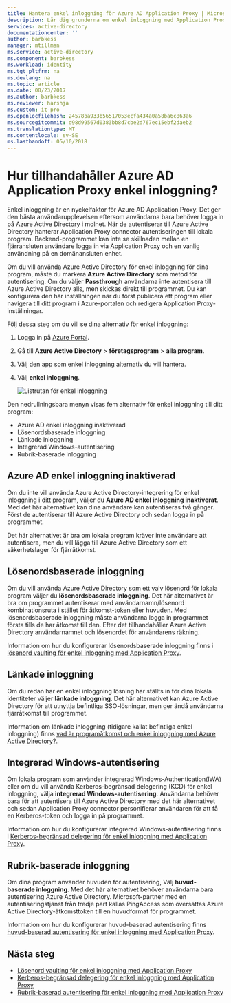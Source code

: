 ```yaml
---
title: Hantera enkel inloggning för Azure AD Application Proxy | Microsoft Docs
description: Lär dig grunderna om enkel inloggning med Application Proxy
services: active-directory
documentationcenter: ''
author: barbkess
manager: mtillman
ms.service: active-directory
ms.component: barbkess
ms.workload: identity
ms.tgt_pltfrm: na
ms.devlang: na
ms.topic: article
ms.date: 08/23/2017
ms.author: barbkess
ms.reviewer: harshja
ms.custom: it-pro
ms.openlocfilehash: 24578ba933b56517053ecfa434a0a58ba6c863a6
ms.sourcegitcommit: d98d99567d0383bb8d7cbe2d767ec15ebf2daeb2
ms.translationtype: MT
ms.contentlocale: sv-SE
ms.lasthandoff: 05/10/2018
---
```

# <a name="how-does-azure-ad-application-proxy-provide-single-sign-on"></a>Hur tillhandahåller Azure AD Application Proxy enkel inloggning?

Enkel inloggning är en nyckelfaktor för Azure AD Application Proxy.  Det ger den bästa användarupplevelsen eftersom användarna bara behöver logga in på Azure Active Directory i molnet. När de autentiserar till Azure Active Directory hanterar Application Proxy connector autentiseringen till lokala program. Backend-programmet kan inte se skillnaden mellan en fjärransluten användare logga in via Application Proxy och en vanlig användning på en domänansluten enhet. 

Om du vill använda Azure Active Directory för enkel inloggning för dina program, måste du markera **Azure Active Directory** som metod för autentisering. Om du väljer **Passthrough** användarna inte autentisera till Azure Active Directory alls, men skickas direkt till programmet. Du kan konfigurera den här inställningen när du först publicera ett program eller navigera till ditt program i Azure-portalen och redigera Application Proxy-inställningar. 

Följ dessa steg om du vill se dina alternativ för enkel inloggning:

1. Logga in på [Azure Portal](https://portal.azure.com).
2. Gå till **Azure Active Directory** > **företagsprogram** > **alla program**.
3. Välj den app som enkel inloggning alternativ du vill hantera.
4. Välj **enkel inloggning**.

   ![Listrutan för enkel inloggning](./media/application-proxy-sso-overview/single-sign-on-mode.png)

Den nedrullningsbara menyn visas fem alternativ för enkel inloggning till ditt program:

* Azure AD enkel inloggning inaktiverad
* Lösenordsbaserade inloggning
* Länkade inloggning
* Integrerad Windows-autentisering
* Rubrik-baserade inloggning

## <a name="azure-ad-single-sign-on-disabled"></a>Azure AD enkel inloggning inaktiverad

Om du inte vill använda Azure Active Directory-integrering för enkel inloggning i ditt program, väljer du **Azure AD enkel inloggning inaktiverat**. Med det här alternativet kan dina användare kan autentiseras två gånger. Först de autentiserar till Azure Active Directory och sedan logga in på programmet. 

Det här alternativet är bra om lokala program kräver inte användare att autentisera, men du vill lägga till Azure Active Directory som ett säkerhetslager för fjärråtkomst. 

## <a name="password-based-sign-on"></a>Lösenordsbaserade inloggning

Om du vill använda Azure Active Directory som ett valv lösenord för lokala program väljer du **lösenordsbaserade inloggning**. Det här alternativet är bra om programmet autentiserar med användarnamn/lösenord kombinationsruta i stället för åtkomst-token eller huvuden. Med lösenordsbaserade inloggning måste användarna logga in programmet första tills de har åtkomst till den. Efter det tillhandahåller Azure Active Directory användarnamnet och lösenordet för användarens räkning. 

Information om hur du konfigurerar lösenordsbaserade inloggning finns i [lösenord vaulting för enkel inloggning med Application Proxy](application-proxy-sso-azure-portal.md).

## <a name="linked-sign-on"></a>Länkade inloggning

Om du redan har en enkel inloggning lösning har ställts in för dina lokala identiteter väljer **länkade inloggning**. Det här alternativet kan Azure Active Directory för att utnyttja befintliga SSO-lösningar, men ger ändå användarna fjärråtkomst till programmet. 

Information om länkade inloggning (tidigare kallat befintliga enkel inloggning) finns [vad är programåtkomst och enkel inloggning med Azure Active Directory?](active-directory-appssoaccess-whatis.md#how-does-single-sign-on-with-azure-active-directory-work).

## <a name="integrated-windows-authentication"></a>Integrerad Windows-autentisering

Om lokala program som använder integrerad Windows-Authentication(IWA) eller om du vill använda Kerberos-begränsad delegering (KCD) för enkel inloggning, välja **integrerad Windows-autentisering**. Användarna behöver bara för att autentisera till Azure Active Directory med det här alternativet och sedan Application Proxy connector personifierar användaren för att få en Kerberos-token och logga in på programmet. 

Information om hur du konfigurerar integrerad Windows-autentisering finns i [Kerberos-begränsad delegering för enkel inloggning med Application Proxy](active-directory-application-proxy-sso-using-kcd.md).

## <a name="header-based-sign-on"></a>Rubrik-baserade inloggning 

Om dina program använder huvuden för autentisering, Välj **huvud-baserade inloggning**. Med det här alternativet behöver användarna bara autentisering Azure Active Directory. Microsoft-partner med en autentiseringstjänst från tredje part kallas PingAccess som översättas Azure Active Directory-åtkomsttoken till en huvudformat för programmet. 

Information om hur du konfigurerar huvud-baserad autentisering finns [huvud-baserad autentisering för enkel inloggning med Application Proxy](application-proxy-ping-access.md).

## <a name="next-steps"></a>Nästa steg

- [Lösenord vaulting för enkel inloggning med Application Proxy](application-proxy-sso-azure-portal.md)
- [Kerberos-begränsad delegering för enkel inloggning med Application Proxy](active-directory-application-proxy-sso-using-kcd.md)
- [Rubrik-baserad autentisering för enkel inloggning med Application Proxy](application-proxy-ping-access.md) 
